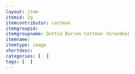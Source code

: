 ```yaml
---
layout: item
itemid: 2g
itemcontributor: cottman
itemgroupid: 
itemgroupname: Dottie Burren Cottman (Grandma)
itemname: 
itemtype: image
shortdesc: 
categories: [  ]
tags: [  ]
---
```







